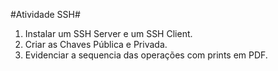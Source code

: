 #Atividade SSH#

>
1. Instalar um SSH Server e um SSH Client.   
1. Criar as Chaves Pública e Privada.
1. Evidenciar a sequencia das operações com prints em PDF.
> 